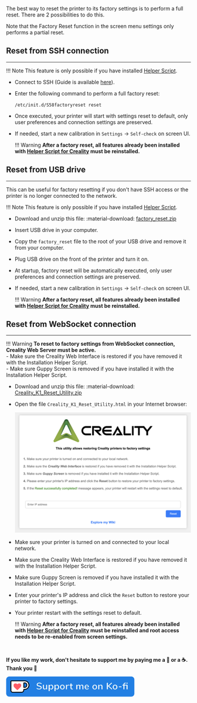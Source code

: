 The best way to reset the printer to its factory settings is to perform a full reset. There are 2 possibilities to do this.

Note that the Factory Reset function in the screen menu settings only performs a partial reset.


## Reset from SSH connection
<hr>

!!! Note
    This feature is only possible if you have installed <a href="../../helper-script/helper-script-installation">Helper Script</a>.

- Connect to SSH (Guide is available <a href="../../firmwares/ssh-connection">here</a>).

- Enter the following command to perform a full factory reset:

    ``` title="SSH Command Prompt"
    /etc/init.d/S58factoryreset reset
    ``` 

- Once executed, your printer will start with settings reset to default, only user preferences and connection settings are preserved.

- If needed, start a new calibration in `Settings` → `Self-check` on screen UI.

    !!! Warning
        **After a factory reset, all features already been installed with <a href="../../helper-script/helper-script-installation">Helper Script for Creality</a>  must be reinstalled.**


## Reset from USB drive
<hr>

This can be useful for factory resetting if you don't have SSH access or the printer is no longer connected to the network.

!!! Note
    This feature is only possible if you have installed <a href="../../helper-script/helper-script-installation">Helper Script</a>.

- Download and unzip this file: :material-download: [factory_reset.zip](https://github.com/Guilouz/Creality-Helper-Script-Wiki/raw/main/downloads/Files/factory_reset.zip)

- Insert USB drive in your computer.

- Copy the `factory_reset` file to the root of your USB drive and remove it from your computer.

- Plug USB drive on the front of the printer and turn it on.

- At startup, factory reset will be automatically executed, only user preferences and connection settings are preserved.

- If needed, start a new calibration in `Settings` → `Self-check` on screen UI.

    !!! Warning
        **After a factory reset, all features already been installed with <a href="../../helper-script/helper-script-installation">Helper Script for Creality</a>  must be reinstalled.**


## Reset from WebSocket connection
<hr>

!!! Warning
    **To reset to factory settings from WebSocket connection, Creality Web Server must be active.**<br />
      - Make sure the Creality Web Interface is restored if you have removed it with the Installation Helper Script.<br />
      - Make sure Guppy Screen is removed if you have installed it with the Installation Helper Script.

- Download and unzip this file: :material-download: [Creality_K1_Reset_Utility.zip](https://github.com/Guilouz/Creality-Helper-Script-Wiki/raw/main/downloads/Files/Creality_K1_Reset_Utility.zip)

- Open the file `Creality_K1_Reset_Utility.html` in your Internet browser:

  <img width="900" src="../../assets/img/Reset-Factory-Settings/Creality_K1_Reset_Utility.png">

- Make sure your printer is turned on and connected to your local network.

- Make sure the Creality Web Interface is restored if you have removed it with the Installation Helper Script.

- Make sure Guppy Screen is removed if you have installed it with the Installation Helper Script.

- Enter your printer's IP address and click the `Reset` button to restore your printer to factory settings.

- Your printer restart with the settings reset to default.

    !!! Warning
        **After a factory reset, all features already been installed with <a href="../../helper-script/helper-script-installation">Helper Script for Creality</a>  must be reinstalled and root access needs to be re-enabled from screen settings.**

<br />

**If you like my work, don't hesitate to support me by paying me a 🍺 or a ☕. Thank you 🙂**

<a href="https://ko-fi.com/guilouz" target="_blank"><img width="350" src="../../assets/img/home/Ko-fi.png"></a>
